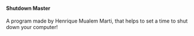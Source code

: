 #### Shutdown Master
A program made by Henrique Mualem Marti, that helps to set a time to shut down your computer!
